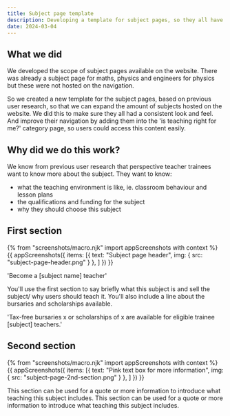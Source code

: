 ```yaml
---
title: Subject page template
description: Developing a template for subject pages, so they all have a consistent look and feel.
date: 2024-03-04
---
```

## What we did
We developed the scope of subject pages available on the website. There was already a subject page for maths, physics and engineers for physics but these were not hosted on the navigation. 

So we created a new template for the subject pages, based on previous user research, so that we can expand the amount of subjects hosted on the website. We did this to make sure they all had a consistent look and feel. And improve their navigation by adding them into the 'is teaching right for me?' category page, so users could access this content easily.

## Why did we do this work? 

We know from previous user research that perspective teacher trainees want to know more about the subject. They want to know:
- what the teaching environment is like, ie. classroom behaviour and lesson plans
- the qualifications and funding for the subject
- why they should choose this subject

## First section 

{% from "screenshots/macro.njk" import appScreenshots with context %}
{{ appScreenshots({
  items: [{
      text: "Subject page header",
      img: { src: "subject-page-header.png" }
    }, 
    ]
}) }}

'Become a [subject name] teacher'

You'll use the first section to say briefly what this subject is and sell the subject/ why users should teach it.
You'll also include a line about the bursaries and scholarships available. 

'Tax-free bursaries x or scholarships of x are available for eligible trainee [subject] teachers.'

## Second section

{% from "screenshots/macro.njk" import appScreenshots with context %}
{{ appScreenshots({
  items: [{
      text: "Pink text box for more information",
      img: { src: "subject-page-2nd-section.png" }
    }, 
    ]
}) }}

This section can be used for a quote or more information to introduce what teaching this subject includes.
This section can be used for a quote or more information to introduce what teaching this subject includes.

